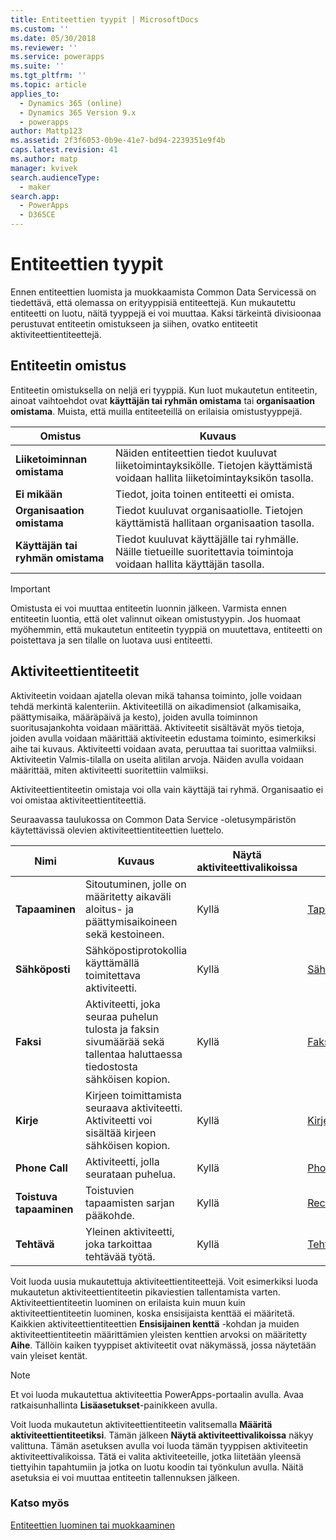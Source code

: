 ```yaml
---
title: Entiteettien tyypit | MicrosoftDocs
ms.custom: ''
ms.date: 05/30/2018
ms.reviewer: ''
ms.service: powerapps
ms.suite: ''
ms.tgt_pltfrm: ''
ms.topic: article
applies_to:
  - Dynamics 365 (online)
  - Dynamics 365 Version 9.x
  - powerapps
author: Mattp123
ms.assetid: 2f3f6053-0b9e-41e7-bd94-2239351e9f4b
caps.latest.revision: 41
ms.author: matp
manager: kvivek
search.audienceType:
  - maker
search.app:
  - PowerApps
  - D365CE
---
```

# <a name="types-of-entities"></a>Entiteettien tyypit

Ennen entiteettien luomista ja muokkaamista Common Data Servicessä on tiedettävä, että olemassa on erityyppisiä entiteettejä. Kun mukautettu entiteetti on luotu, näitä tyyppejä ei voi muuttaa. Kaksi tärkeintä divisioonaa perustuvat entiteetin omistukseen ja siihen, ovatko entiteetit aktiviteettientiteettejä.  
  
<a name="BKMK_EntityOwnership"></a>

## <a name="entity-ownership"></a>Entiteetin omistus  

Entiteetin omistuksella on neljä eri tyyppiä. Kun luot mukautetun entiteetin, ainoat vaihtoehdot ovat **käyttäjän tai ryhmän omistama** tai **organisaation omistama**. Muista, että muilla entiteeteillä on erilaisia omistustyyppejä.  
  
|Omistus|Kuvaus|  
|---------------|-----------------|  
|**Liiketoiminnan omistama**|Näiden entiteettien tiedot kuuluvat liiketoimintayksikölle. Tietojen käyttämistä voidaan hallita liiketoimintayksikön tasolla.|  
|**Ei mikään**|Tiedot, joita toinen entiteetti ei omista.|  
|**Organisaation omistama**|Tiedot kuuluvat organisaatiolle. Tietojen käyttämistä hallitaan organisaation tasolla.|  
|**Käyttäjän tai ryhmän omistama**|Tiedot kuuluvat käyttäjälle tai ryhmälle. Näille tietueille suoritettavia toimintoja voidaan hallita käyttäjän tasolla.|  
  
  
> [!IMPORTANT]
>  Omistusta ei voi muuttaa entiteetin luonnin jälkeen. Varmista ennen entiteetin luontia, että olet valinnut oikean omistustyypin. Jos huomaat myöhemmin, että mukautetun entiteetin tyyppiä on muutettava, entiteetti on poistettava ja sen tilalle on luotava uusi entiteetti.
  
<a name="BKMK_ActivityEntities"></a>

## <a name="activity-entities"></a>Aktiviteettientiteetit

Aktiviteetin voidaan ajatella olevan mikä tahansa toiminto, jolle voidaan tehdä merkintä kalenteriin. Aktiviteetillä on aikadimensiot (alkamisaika, päättymisaika, määräpäivä ja kesto), joiden avulla toiminnon suoritusajankohta voidaan määrittää. Aktiviteetit sisältävät myös tietoja, joiden avulla voidaan määrittää aktiviteetin edustama toiminto, esimerkiksi aihe tai kuvaus. Aktiviteetti voidaan avata, peruuttaa tai suorittaa valmiiksi. Aktiviteetin Valmis-tilalla on useita alitilan arvoja. Näiden avulla voidaan määrittää, miten aktiviteetti suoritettiin valmiiksi.  
  
Aktiviteettientiteetin omistaja voi olla vain käyttäjä tai ryhmä. Organisaatio ei voi omistaa aktiviteettientiteettiä.  
  
Seuraavassa taulukossa on Common Data Service -oletusympäristön käytettävissä olevien aktiviteettientiteettien luettelo.
  
|Nimi|Kuvaus|Näytä aktiviteettivalikoissa|Viite|
|----------|-----------------|----------------|---------------|  
|**Tapaaminen**|Sitoutuminen, jolle on määritetty aikaväli aloitus- ja päättymisaikoineen sekä kestoineen.|Kyllä|[Tapaaminen](/powerapps/developer/common-data-service/reference/entities/appointment)|
|**Sähköposti**|Sähköpostiprotokollia käyttämällä toimitettava aktiviteetti.|Kyllä|[Sähköposti ](/powerapps/developer/common-data-service/reference/entities/email)|
|**Faksi**|Aktiviteetti, joka seuraa puhelun tulosta ja faksin sivumäärää sekä tallentaa haluttaessa tiedostosta sähköisen kopion.|Kyllä|[Faksi](/powerapps/developer/common-data-service/reference/entities/fax)|
|**Kirje**|Kirjeen toimittamista seuraava aktiviteetti. Aktiviteetti voi sisältää kirjeen sähköisen kopion.|Kyllä|[Kirje](/powerapps/developer/common-data-service/reference/entities/letter)|
|**Phone Call**|Aktiviteetti, jolla seurataan puhelua.|Kyllä|[PhoneCall ](/powerapps/developer/common-data-service/reference/entities/phonecall)|
|**Toistuva tapaaminen**|Toistuvien tapaamisten sarjan pääkohde.|Kyllä|[RecurringAppointmentMaster](/powerapps/developer/common-data-service/reference/entities/recurringappointmentmaster)|
|**Tehtävä**|Yleinen aktiviteetti, joka tarkoittaa tehtävää työtä.|Kyllä|[Tehtävä](/powerapps/developer/common-data-service/reference/entities/task)|
  
Voit luoda uusia mukautettuja aktiviteettientiteettejä. Voit esimerkiksi luoda mukautetun aktiviteettientiteetin pikaviestien tallentamista varten. Aktiviteettientiteetin luominen on erilaista kuin muun kuin aktiviteettientiteetin luominen, koska ensisijaista kenttää ei määritetä. Kaikkien aktiviteettientiteettien **Ensisijainen kenttä** -kohdan ja muiden aktiviteettientiteetin määrittämien yleisten kenttien arvoksi on määritetty **Aihe**. Tällöin kaiken tyyppiset aktiviteetit ovat näkymässä, jossa näytetään vain yleiset kentät.  

> [!NOTE]
> Et voi luoda mukautettua aktiviteettia PowerApps-portaalin avulla. Avaa ratkaisunhallinta **Lisäasetukset**-painikkeen avulla.
  
Voit luoda mukautetun aktiviteettientiteetin valitsemalla **Määritä aktiviteettientiteetiksi**. Tämän jälkeen **Näytä aktiviteettivalikoissa** näkyy valittuna. Tämän asetuksen avulla voi luoda tämän tyyppisen aktiviteetin aktiviteettivalikoissa. Tätä ei valita aktiviteeteille, jotka liitetään yleensä tiettyihin tapahtumiin ja jotka on luotu koodin tai työnkulun avulla. Näitä asetuksia ei voi muuttaa entiteetin tallennuksen jälkeen.  

### <a name="see-also"></a>Katso myös
[Entiteettien luominen tai muokkaaminen](create-edit-entities.md)
